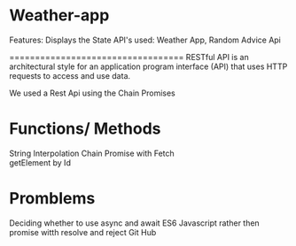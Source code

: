 # Weather-app 

Features: Displays the State 
API's used: Weather App, Random Advice Api


==================================
RESTful API is an architectural style for an application program interface (API) that uses HTTP requests to access and use data. 
 
 We used a Rest Api using the Chain Promises
 
 Functions/ Methods
 ============= 
 
 String Interpolation
 Chain Promise with Fetch  
 getElement by Id 
 

Promblems
========= 
Deciding whether to use async and await ES6 Javascript rather then promise witth resolve and reject
Git Hub 
